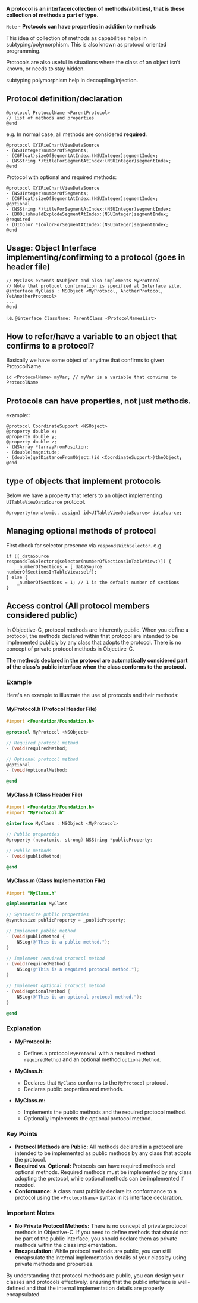 
**A protocol is an interface(collection of methods/abilities), that is these collection of methods a part of type**. 

`Note` - **Protocols can have properties in addition to methods**

This idea of collection of methods as capabilities helps in subtyping/polymorphism.
This is also known as protocol oriented programming.

Protocols are also useful in situations where the class of an object isn’t known, or needs to stay hidden.


subtyping polymorphism help in decoupling/injection.

## Protocol definition/declaration

```objc
@protocol ProtocolName <ParentProtocol>
// list of methods and properties
@end
```

e.g.
In normal case, all methods are considered **required**.
```objc
@protocol XYZPieChartViewDataSource 
- (NSUInteger)numberOfSegments;
- (CGFloat)sizeOfSegmentAtIndex:(NSUInteger)segmentIndex;
- (NSString *)titleForSegmentAtIndex:(NSUInteger)segmentIndex;
@end
```

Protocol with optional and required methods:
```objc
@protocol XYZPieChartViewDataSource
- (NSUInteger)numberOfSegments;
- (CGFloat)sizeOfSegmentAtIndex:(NSUInteger)segmentIndex;
@optional
- (NSString *)titleForSegmentAtIndex:(NSUInteger)segmentIndex;
- (BOOL)shouldExplodeSegmentAtIndex:(NSUInteger)segmentIndex;
@required
- (UIColor *)colorForSegmentAtIndex:(NSUInteger)segmentIndex;
@end
```

## Usage: Object Interface implementing/confirming to a protocol (goes in header file)

```objc
// MyClass extends NSObject and also implements MyProtocol
// Note that protocol confirmation is specified at Interface site.
@interface MyClass : NSObject <MyProtocol, AnotherProtocol, YetAnotherProtocol>
...
@end
```
i.e. `@interface ClassName: ParentClass <ProtocolNamesList>`

## How to refer/have a variable to an object that confirms to a protocol?

Basically we have some object of anytime that confirms to given ProtocolName.
```objc
id <ProtocolName> myVar; // myVar is a variable that convirms to ProtocolName
```

## Protocols can have properties, not just methods.

example::
```objc
@protocol CoordinateSupport <NSObject>
@property double x;
@property double y;
@property double z;
- (NSArray *)arrayFromPosition;
- (double)magnitude;
- (double)getDistanceFromObject:(id <CoordinateSupport>)theObject;
@end
```


## type of objects that implement protocols

Below we have a property that refers to an object implementing `UITableViewDataSource` protocol.
```objc
@property(nonatomic, assign) id<UITableViewDataSource> dataSource;
```


## Managing optional methods of protocol

First check for selector presence via `respondsWithSelector`.
e.g.
```objc
if ([_dataSource respondsToSelector:@selector(numberOfSectionsInTableView:)]) {
    _numberOfSections = [_dataSource numberOfSectionsInTableView:self];
} else {
    _numberOfSections = 1; // 1 is the default number of sections
}
```

## Access control (All protocol members considered public)

In Objective-C, protocol methods are inherently public. When you define a protocol, the methods declared within that protocol are intended to be implemented publicly by any class that adopts the protocol. There is no concept of private protocol methods in Objective-C.

**The methods declared in the protocol are automatically considered part of the class's public interface when the class conforms to the protocol.**

### Example

Here's an example to illustrate the use of protocols and their methods:

#### MyProtocol.h (Protocol Header File)

```objective-c
#import <Foundation/Foundation.h>

@protocol MyProtocol <NSObject>

// Required protocol method
- (void)requiredMethod;

// Optional protocol method
@optional
- (void)optionalMethod;

@end
```

#### MyClass.h (Class Header File)

```objective-c
#import <Foundation/Foundation.h>
#import "MyProtocol.h"

@interface MyClass : NSObject <MyProtocol>

// Public properties
@property (nonatomic, strong) NSString *publicProperty;

// Public methods
- (void)publicMethod;

@end
```

#### MyClass.m (Class Implementation File)

```objective-c
#import "MyClass.h"

@implementation MyClass

// Synthesize public properties
@synthesize publicProperty = _publicProperty;

// Implement public method
- (void)publicMethod {
    NSLog(@"This is a public method.");
}

// Implement required protocol method
- (void)requiredMethod {
    NSLog(@"This is a required protocol method.");
}

// Implement optional protocol method
- (void)optionalMethod {
    NSLog(@"This is an optional protocol method.");
}

@end
```

### Explanation

- **MyProtocol.h:**
  - Defines a protocol `MyProtocol` with a required method `requiredMethod` and an optional method `optionalMethod`.

- **MyClass.h:**
  - Declares that `MyClass` conforms to the `MyProtocol` protocol.
  - Declares public properties and methods.

- **MyClass.m:**
  - Implements the public methods and the required protocol method.
  - Optionally implements the optional protocol method.

### Key Points

- **Protocol Methods are Public:** All methods declared in a protocol are intended to be implemented as public methods by any class that adopts the protocol.
- **Required vs. Optional:** Protocols can have required methods and optional methods. Required methods must be implemented by any class adopting the protocol, while optional methods can be implemented if needed.
- **Conformance:** A class must publicly declare its conformance to a protocol using the `<ProtocolName>` syntax in its interface declaration.

### Important Notes

- **No Private Protocol Methods:** There is no concept of private protocol methods in Objective-C. If you need to define methods that should not be part of the public interface, you should declare them as private methods within the class implementation.
- **Encapsulation:** While protocol methods are public, you can still encapsulate the internal implementation details of your class by using private methods and properties.

By understanding that protocol methods are public, you can design your classes and protocols effectively, ensuring that the public interface is well-defined and that the internal implementation details are properly encapsulated.